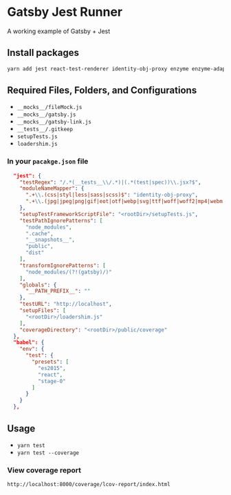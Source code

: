 # Gatsby Jest Runner

A working example of Gatsby + Jest

## Install packages

```bash
yarn add jest react-test-renderer identity-obj-proxy enzyme enzyme-adapter-react-16 --dev
```

## Required Files, Folders, and Configurations

- `__mocks__/fileMock.js`
- `__mocks__/gatsby.js`
- `__mocks__/gatsby-link.js`
- `__tests__/.gitkeep`
- `setupTests.js`
- `loadershim.js`

### In your `pacakge.json` file

```json
  "jest": {
    "testRegex": "/.*(__tests__\\/.*)|(.*(test|spec))\\.jsx?$",
    "moduleNameMapper": {
      ".+\\.(css|styl|less|sass|scss)$": "identity-obj-proxy",
      ".+\\.(jpg|jpeg|png|gif|eot|otf|webp|svg|ttf|woff|woff2|mp4|webm|wav|mp3|m4a|aac|oga)$": "<rootDir>/__mocks__/fileMock.js"
    },
    "setupTestFrameworkScriptFile": "<rootDir>/setupTests.js",
    "testPathIgnorePatterns": [
      "node_modules",
      ".cache",
      "__snapshots__",
      "public",
      "dist"
    ],
    "transformIgnorePatterns": [
      "node_modules/(?!(gatsby)/)"
    ],
    "globals": {
      "__PATH_PREFIX__": ""
    },
    "testURL": "http://localhost",
    "setupFiles": [
      "<rootDir>/loadershim.js"
    ],
    "coverageDirectory": "<rootDir>/public/coverage"
  },
  "babel": {
    "env": {
      "test": {
        "presets": [
          "es2015",
          "react",
          "stage-0"
        ]
      }
    }
  },
```

## Usage

- `yarn test`
- `yarn test --coverage`

### View coverage report

`http://localhost:8000/coverage/lcov-report/index.html`